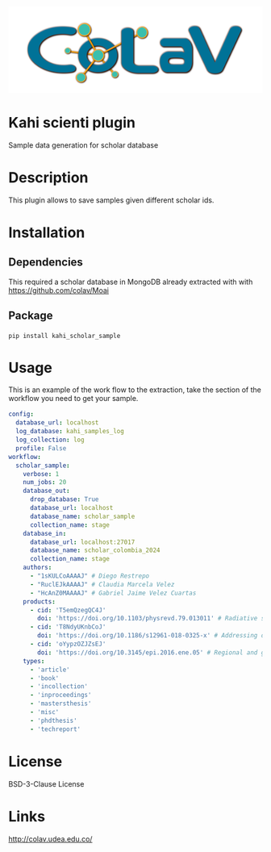 <center><img src="https://raw.githubusercontent.com/colav/colav.github.io/master/img/Logo.png"/></center>

# Kahi scienti plugin 
Sample data generation for scholar database

# Description
This plugin allows to save samples given different scholar ids.

# Installation

## Dependencies
This required a scholar database in MongoDB already extracted with 
with https://github.com/colav/Moai

## Package

`pip install kahi_scholar_sample`


# Usage
This is an example of the work flow to the extraction,
take the section of the workflow you need to get your sample.

```.yaml
config:
  database_url: localhost
  log_database: kahi_samples_log
  log_collection: log
  profile: False
workflow:
  scholar_sample:
    verbose: 1
    num_jobs: 20
    database_out:
      drop_database: True
      database_url: localhost
      database_name: scholar_sample
      collection_name: stage
    database_in:
      database_url: localhost:27017
      database_name: scholar_colombia_2024
      collection_name: stage
    authors:
      - "1sKULCoAAAAJ" # Diego Restrepo
      - "RuclEJkAAAAJ" # Claudia Marcela Velez
      - "HcAnZ0MAAAAJ" # Gabriel Jaime Velez Cuartas
    products:
      - cid: 'T5emQzegQC4J'
        doi: 'https://doi.org/10.1103/physrevd.79.013011' # Radiative seesaw model:..
      - cid: 'T8NdyUKnbCoJ'
        doi: 'https://doi.org/10.1186/s12961-018-0325-x' # Addressing overuse of health..
      - cid: 'oYypzOZJZsEJ'
        doi: 'https://doi.org/10.3145/epi.2016.ene.05' # Regional and global science:..
    types:
      - 'article'
      - 'book'
      - 'incollection'
      - 'inproceedings'
      - 'mastersthesis'
      - 'misc'
      - 'phdthesis'
      - 'techreport'
```


# License
BSD-3-Clause License 

# Links
http://colav.udea.edu.co/